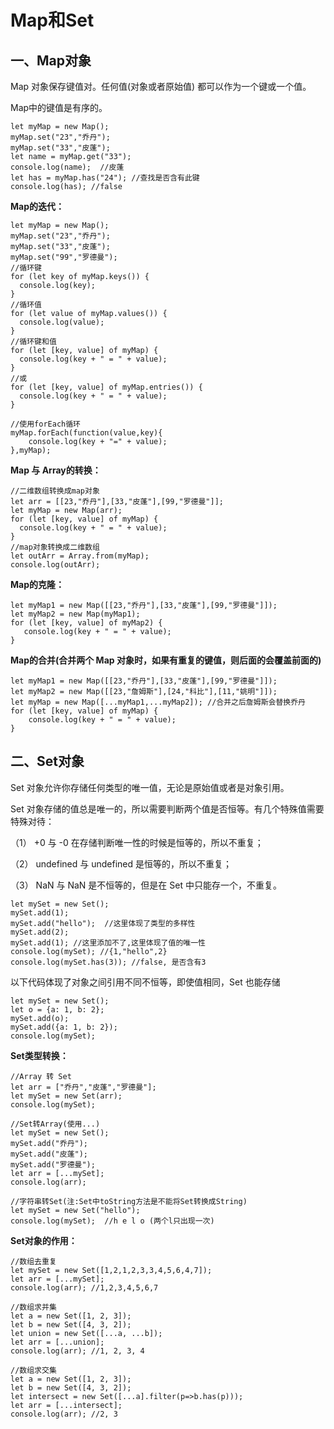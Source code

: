 # Map和Set

## 一、Map对象

Map 对象保存键值对。任何值(对象或者原始值) 都可以作为一个键或一个值。 

Map中的键值是有序的。

```
let myMap = new Map();
myMap.set("23","乔丹");
myMap.set("33","皮蓬");
let name = myMap.get("33");
console.log(name);  //皮蓬
let has = myMap.has("24"); //查找是否含有此键
console.log(has); //false
```

**Map的迭代：**

```
let myMap = new Map();
myMap.set("23","乔丹");
myMap.set("33","皮蓬");
myMap.set("99","罗德曼");
//循环键
for (let key of myMap.keys()) {
  console.log(key);
}		
//循环值
for (let value of myMap.values()) {
  console.log(value);
}			
//循环键和值
for (let [key, value] of myMap) {
  console.log(key + " = " + value);
}
//或
for (let [key, value] of myMap.entries()) {
  console.log(key + " = " + value);
}
			
//使用forEach循环
myMap.forEach(function(value,key){
	console.log(key + "=" + value);
},myMap);
```

**Map 与 Array的转换：**

```
//二维数组转换成map对象
let arr = [[23,"乔丹"],[33,"皮蓬"],[99,"罗德曼"]];
let myMap = new Map(arr);
for (let [key, value] of myMap) {
  console.log(key + " = " + value);
}
//map对象转换成二维数组
let outArr = Array.from(myMap);
console.log(outArr);
```

**Map的克隆：**

```
let myMap1 = new Map([[23,"乔丹"],[33,"皮蓬"],[99,"罗德曼"]]);
let myMap2 = new Map(myMap1);
for (let [key, value] of myMap2) {
   console.log(key + " = " + value);
}
```

**Map的合并(合并两个 Map 对象时，如果有重复的键值，则后面的会覆盖前面的)**

	let myMap1 = new Map([[23,"乔丹"],[33,"皮蓬"],[99,"罗德曼"]]);
	let myMap2 = new Map([[23,"詹姆斯"],[24,"科比"],[11,"姚明"]]);
	let myMap = new Map([...myMap1,...myMap2]); //合并之后詹姆斯会替换乔丹
	for (let [key, value] of myMap) {
		console.log(key + " = " + value);
	}
## 二、Set对象

 Set 对象允许你存储任何类型的唯一值，无论是原始值或者是对象引用。 

 Set 对象存储的值总是唯一的，所以需要判断两个值是否恒等。有几个特殊值需要特殊对待： 

（1） +0 与 -0 在存储判断唯一性的时候是恒等的，所以不重复； 

（2） undefined 与 undefined 是恒等的，所以不重复； 

（3） NaN 与 NaN 是不恒等的，但是在 Set 中只能存一个，不重复。 

```
let mySet = new Set();
mySet.add(1);
mySet.add("hello");  //这里体现了类型的多样性
mySet.add(2);
mySet.add(1); //这里添加不了,这里体现了值的唯一性
console.log(mySet); //{1,"hello",2}
console.log(mySet.has(3)); //false, 是否含有3
```

以下代码体现了对象之间引用不同不恒等，即使值相同，Set 也能存储

```
let mySet = new Set();
let o = {a: 1, b: 2}; 
mySet.add(o);
mySet.add({a: 1, b: 2});
console.log(mySet);
```

**Set类型转换：**

```
//Array 转 Set
let arr = ["乔丹","皮蓬","罗德曼"];
let mySet = new Set(arr);
console.log(mySet);

//Set转Array(使用...)
let mySet = new Set();
mySet.add("乔丹");
mySet.add("皮蓬");
mySet.add("罗德曼");
let arr = [...mySet];
console.log(arr);

//字符串转Set(注:Set中toString方法是不能将Set转换成String)
let mySet = new Set("hello");
console.log(mySet);  //h e l o (两个l只出现一次)
```

**Set对象的作用：**

```
//数组去重复
let mySet = new Set([1,2,1,2,3,3,4,5,6,4,7]);
let arr = [...mySet];
console.log(arr); //1,2,3,4,5,6,7

//数组求并集
let a = new Set([1, 2, 3]);
let b = new Set([4, 3, 2]);
let union = new Set([...a, ...b]);
let arr = [...union];
console.log(arr); //1, 2, 3, 4

//数组求交集
let a = new Set([1, 2, 3]);
let b = new Set([4, 3, 2]);
let intersect = new Set([...a].filter(p=>b.has(p)));
let arr = [...intersect];
console.log(arr); //2, 3
```

